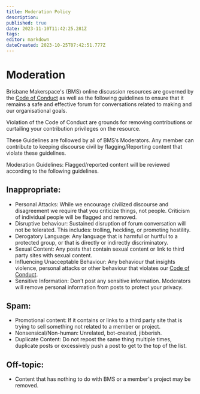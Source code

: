 ```yaml
---
title: Moderation Policy
description: 
published: true
date: 2023-11-10T11:42:25.281Z
tags: 
editor: markdown
dateCreated: 2023-10-25T07:42:51.777Z
---
```


# Moderation
Brisbane Makerspace's (BMS) online discussion resources are governed by the [Code of Conduct](/bylaws/coc) as well as the following guidelines to ensure that it remains a safe and effective forum for conversations related to making and our organisational goals.

Violation of the Code of Conduct are grounds for removing contributions or curtailing your contribution privileges on the resource.

These Guidelines are followed by all of BMS’s Moderators. Any member can contribute to keeping discourse civil by flagging/Reporting content that violate these guidelines.

Moderation Guidelines:
Flagged/reported content will be reviewed according to the following guidelines.

## Inappropriate:
- Personal Attacks: While we encourage civilized discourse and disagreement we require that you criticize things, not people. Criticism of individual people will be flagged and removed. 
- Disruptive behaviour: Sustained disruption of forum conversation will not be tolerated. This includes: trolling, heckling, or promoting hostility.
- Derogatory Language: Any language that is harmful or hurtful to a protected group, or that is directly or indirectly discriminatory.
- Sexual Content: Any posts that contain sexual content or link to third party sites with sexual content.
- Influencing Unacceptable Behaviour: Any behaviour that insights violence, personal attacks or other behaviour that violates our [Code of Conduct](/bylaws/coc).
- Sensitive Information: Don’t post any sensitive information. Moderators will remove personal information from posts to protect your privacy.
## Spam:
- Promotional content: If it contains or links to a third party site that is trying to sell something not related to a member or project.
- Nonsensical/Non-human: Unrelated, bot-created, jibberish.
- Duplicate Content: Do not repost the same thing multiple times, duplicate posts or excessively push a post to get to the top of the list.

## Off-topic:
- Content that has nothing to do with BMS or a member's project may be removed.